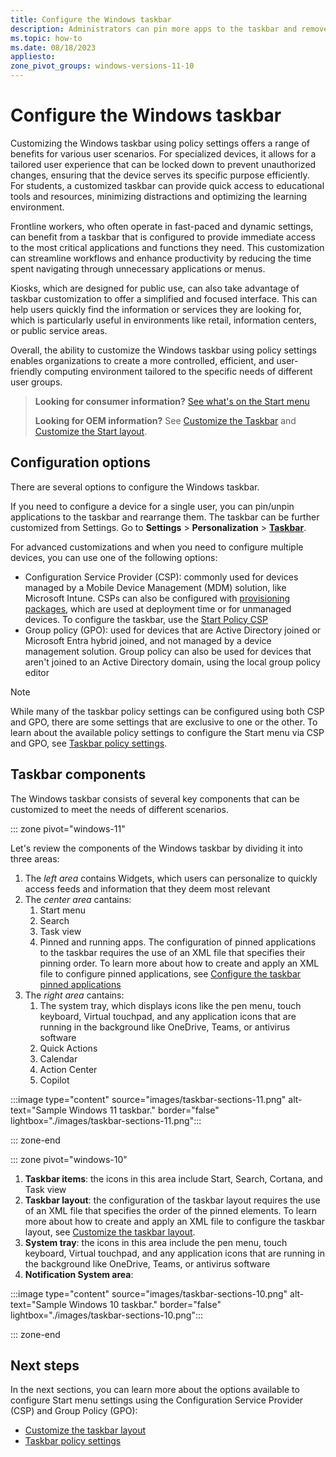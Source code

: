 ```yaml
---
title: Configure the Windows taskbar
description: Administrators can pin more apps to the taskbar and remove default pinned apps from the taskbar by adding a section to a layout modification XML file.
ms.topic: how-to
ms.date: 08/18/2023
appliesto:
zone_pivot_groups: windows-versions-11-10
---
```


# Configure the Windows taskbar

Customizing the Windows taskbar using policy settings offers a range of benefits for various user scenarios. For specialized devices, it allows for a tailored user experience that can be locked down to prevent unauthorized changes, ensuring that the device serves its specific purpose efficiently. For students, a customized taskbar can provide quick access to educational tools and resources, minimizing distractions and optimizing the learning environment.

Frontline workers, who often operate in fast-paced and dynamic settings, can benefit from a taskbar that is configured to provide immediate access to the most critical applications and functions they need. This customization can streamline workflows and enhance productivity by reducing the time spent navigating through unnecessary applications or menus.

Kiosks, which are designed for public use, can also take advantage of taskbar customization to offer a simplified and focused interface. This can help users quickly find the information or services they are looking for, which is particularly useful in environments like retail, information centers, or public service areas.

Overall, the ability to customize the Windows taskbar using policy settings enables organizations to create a more controlled, efficient, and user-friendly computing environment tailored to the specific needs of different user groups.

> **Looking for consumer information?** [See what's on the Start menu](https://support.microsoft.com/help/17195/windows-10-see-whats-on-the-menu)
>
> **Looking for OEM information?** See [Customize the Taskbar](/windows-hardware/customize/desktop/customize-the-windows-11-taskbar) and [Customize the Start layout](/windows-hardware/customize/desktop/customize-the-windows-11-start-menu).

## Configuration options

There are several options to configure the Windows taskbar.

If you need to configure a device for a single user, you can pin/unpin applications to the taskbar and rearrange them. The taskbar can be further customized from Settings. Go to **Settings** > **Personalization** > **[Taskbar](ms-settings:taskbar)**.

For advanced customizations and when you need to configure multiple devices, you can use one of the following options:

- Configuration Service Provider (CSP): commonly used for devices managed by a Mobile Device Management (MDM) solution, like Microsoft Intune. CSPs can also be configured with [provisioning packages](../provisioning-packages/how-it-pros-can-use-configuration-service-providers.md#csps-in-windows-configuration-designer), which are used at deployment time or for unmanaged devices. To configure the taskbar, use the [Start Policy CSP][WIN-1]
- Group policy (GPO): used for devices that are Active Directory joined or Microsoft Entra hybrid joined, and not managed by a device management solution. Group policy can also be used for devices that aren't joined to an Active Directory domain, using the local group policy editor

> [!NOTE]
> While many of the taskbar policy settings can be configured using both CSP and GPO, there are some settings that are exclusive to one or the other. To learn about the available policy settings to configure the Start menu via CSP and GPO, see [Taskbar policy settings](policy-settings.md).

## Taskbar components

The Windows taskbar consists of several key components that can be customized to meet the needs of different scenarios.

::: zone pivot="windows-11"

Let's review the components of the Windows taskbar by dividing it into three areas:

1. The *left area* contains Widgets, which users can personalize to quickly access feeds and information that they deem most relevant
1. The *center area* cantains:
    1. Start menu
    1. Search
    1. Task view
    1. Pinned and running apps. The configuration of pinned applications to the taskbar requires the use of an XML file that specifies their pinning order. To learn more about how to create and apply an XML file to configure pinned applications, see [Configure the taskbar pinned applications](pinned-apps.md)
1. The *right area* cantains:
    1. The system tray, which displays icons like the pen menu, touch keyboard, Virtual touchpad, and any application icons that are running in the background like OneDrive, Teams, or antivirus software
    1. Quick Actions
    1. Calendar
    1. Action Center
    1. Copilot

:::image type="content" source="images/taskbar-sections-11.png" alt-text="Sample Windows 11 taskbar." border="false" lightbox="./images/taskbar-sections-11.png":::

::: zone-end

::: zone pivot="windows-10"

1. **Taskbar items**: the icons in this area include Start, Search, Cortana, and Task view
1. **Taskbar layout**: the configuration of the taskbar layout requires the use of an XML file that specifies the order of the pinned elements. To learn more about how to create and apply an XML file to configure the taskbar layout, see [Customize the taskbar layout](layout.md).
1. **System tray**: the icons in this area include the pen menu, touch keyboard, Virtual touchpad, and any application icons that are running in the background like OneDrive, Teams, or antivirus software
1. **Notification System area**:

:::image type="content" source="images/taskbar-sections-10.png" alt-text="Sample Windows 10 taskbar." border="false" lightbox="./images/taskbar-sections-10.png":::

::: zone-end

## Next steps

In the next sections, you can learn more about the options available to configure Start menu settings using the Configuration Service Provider (CSP) and Group Policy (GPO):

- [Customize the taskbar layout](layout.md)
- [Taskbar policy settings](policy-settings.md)

<!--links-->

[WIN-1]: /windows/client-management/mdm/policy-csp-start
